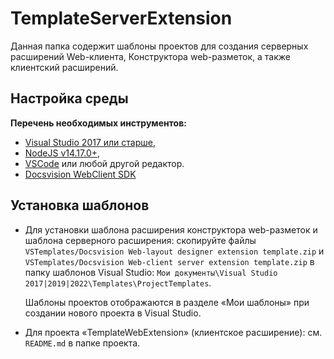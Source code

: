 ﻿# TemplateServerExtension

Данная папка содержит шаблоны проектов для создания серверных расширений Web-клиента, Конструктора web-разметок, а также клиентский расширений.

## Настройка среды

**Перечень необходимых инструментов:** 

* [Visual Studio 2017 или старше](https://www.visualstudio.com),
* [NodeJS v14.17.0+](https://nodejs.org/en/),
* [VSCode](https://code.visualstudio.com/) или любой другой редактор.
* [Docsvision WebClient SDK](https://docsvision.itsm365.com/sd/operator/index.jsp#uuid:KB$2437101)

## Установка шаблонов

- Для установки шаблона расширения конструктора web-разметок и шаблона серверного расширения: cкопируйте файлы `VSTemplates/Docsvision Web-layout designer extension template.zip` и `VSTemplates/Docsvision Web-client server extension template.zip` в папку шаблонов Visual Studio: `Мои документы\Visual Studio 2017|2019|2022\Templates\ProjectTemplates`.

  Шаблоны проектов отображаются в разделе «Мои шаблоны» при создании нового проекта в Visual Studio.

- Для проекта «TemplateWebExtension» (клиентское расширение): см. `README.md` в папке проекта.

